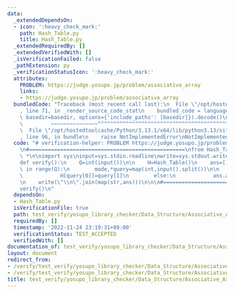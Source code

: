 ```yaml
---
data:
  _extendedDependsOn:
  - icon: ':heavy_check_mark:'
    path: Hash_Table.py
    title: Hash_Table.py
  _extendedRequiredBy: []
  _extendedVerifiedWith: []
  _isVerificationFailed: false
  _pathExtension: py
  _verificationStatusIcon: ':heavy_check_mark:'
  attributes:
    PROBLEM: https://judge.yosupo.jp/problem/associative_array
    links:
    - https://judge.yosupo.jp/problem/associative_array
  bundledCode: "Traceback (most recent call last):\n  File \"/opt/hostedtoolcache/Python/3.13.1/x64/lib/python3.13/site-packages/onlinejudge_verify/documentation/build.py\"\
    , line 71, in _render_source_code_stat\n    bundled_code = language.bundle(stat.path,\
    \ basedir=basedir, options={'include_paths': [basedir]}).decode()\n          \
    \         ~~~~~~~~~~~~~~~^^^^^^^^^^^^^^^^^^^^^^^^^^^^^^^^^^^^^^^^^^^^^^^^^^^^^^^^^^^^^^^^^^\n\
    \  File \"/opt/hostedtoolcache/Python/3.13.1/x64/lib/python3.13/site-packages/onlinejudge_verify/languages/python.py\"\
    , line 96, in bundle\n    raise NotImplementedError\nNotImplementedError\n"
  code: "# verification-helper: PROBLEM https://judge.yosupo.jp/problem/associative_array\n\
    \n#==================================================\nfrom Hash_Table import\
    \ *\n\nimport sys\ninput=sys.stdin.readline\nwrite=sys.stdout.write\n\n#==================================================\n\
    def verify():\n    Q=int(input())\n\n    H=Hash_Table()\n    ans=[]\n    for q\
    \ in range(Q):\n        mode,*query=map(int,input().split())\n\n        if mode==0:\n\
    \            H[query[0]]=query[1]\n        else:\n            ans.append(H.get(query[0],0))\n\
    \n    write(\"\\n\".join(map(str,ans)))\n\n\n#==================================================\n\
    verify()\n"
  dependsOn:
  - Hash_Table.py
  isVerificationFile: true
  path: test_verify/yosupo_library_checker/Data_Structure/Associative_Array.test.py
  requiredBy: []
  timestamp: '2022-11-24 23:19:31+09:00'
  verificationStatus: TEST_ACCEPTED
  verifiedWith: []
documentation_of: test_verify/yosupo_library_checker/Data_Structure/Associative_Array.test.py
layout: document
redirect_from:
- /verify/test_verify/yosupo_library_checker/Data_Structure/Associative_Array.test.py
- /verify/test_verify/yosupo_library_checker/Data_Structure/Associative_Array.test.py.html
title: test_verify/yosupo_library_checker/Data_Structure/Associative_Array.test.py
---
```

